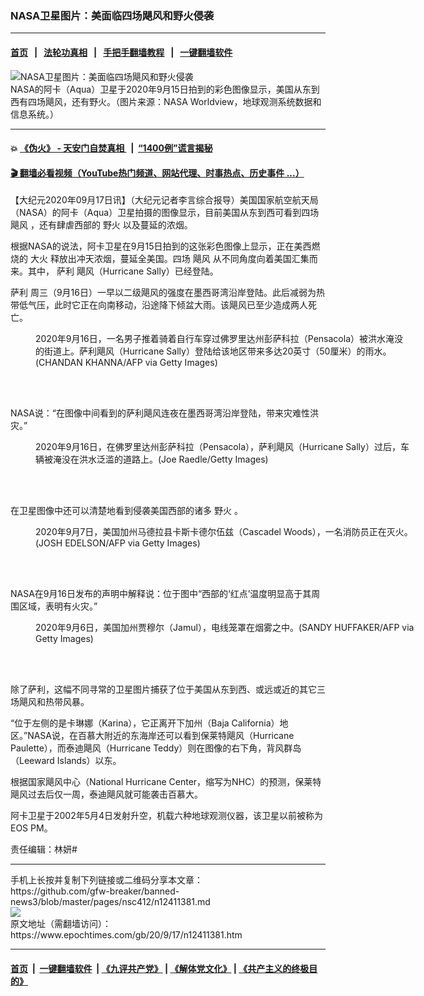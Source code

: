 ### NASA卫星图片：美面临四场飓风和野火侵袭
------------------------

#### [首页](https://github.com/gfw-breaker/banned-news3/blob/master/README.md) &nbsp;&nbsp;|&nbsp;&nbsp; [法轮功真相](https://github.com/begood0513/basic/blob/master/README.md)  &nbsp;&nbsp;|&nbsp;&nbsp; [手把手翻墙教程](https://github.com/gfw-breaker/guides/wiki)  &nbsp;&nbsp;|&nbsp;&nbsp; [一键翻墙软件](https://github.com/gfw-breaker/nogfw/blob/master/README.md)  



<div><img alt="NASA卫星图片：美面临四场飓风和野火侵袭" class="attachment-djy_600_400 size-djy_600_400 wp-post-image" src="https://i.epochtimes.com/assets/uploads/2020/09/NASAWildfiresHurricanesSep20-600x400.jpg"/>
<div class="caption">
 NASA的阿卡（Aqua）卫星于2020年9月15日拍到的彩色图像显示，美国从东到西有四场飓风，还有野火。（图片来源：NASA Worldview，地球观测系统数据和信息系统。）
</div></div><hr/>

#### 💥 [《伪火》 - 天安门自焚真相 ](http://158.247.195.190:10000/videos/blog/weihuo.html)&nbsp; |&nbsp; [“1400例”谎言揭秘  ](http://158.247.195.190:10000/videos/blog/jiexi1400.html)

#### [ 🎬  翻墙必看视频（YouTube热门频道、网站代理、时事热点、历史事件 ...）](https://github.com/gfw-breaker/links/blob/master/banned.md)

<div><p>
 【大纪元2020年09月17日讯】（大纪元记者李言综合报导）美国国家航空航天局（NASA）的阿卡（Aqua）卫星拍摄的图像显示，目前美国从东到西可看到四场
 <ok href="https://www.epochtimes.com/gb/tag/%E9%A3%93%E9%A3%8E.html">
  飓风
 </ok>
 ，还有肆虐西部的
 <ok href="https://www.epochtimes.com/gb/tag/%E9%87%8E%E7%81%AB.html">
  野火
 </ok>
 以及蔓延的浓烟。
</p>
<p>
 根据NASA的说法，阿卡卫星在9月15日拍到的这张彩色图像上显示，正在美西燃烧的
 <ok href="https://www.epochtimes.com/gb/tag/%E5%A4%A7%E7%81%AB.html">
  大火
 </ok>
 释放出冲天浓烟，蔓延全美国。四场
 <ok href="https://www.epochtimes.com/gb/tag/%E9%A3%93%E9%A3%8E.html">
  飓风
 </ok>
 从不同角度向着美国汇集而来。其中，
 <ok href="https://www.epochtimes.com/gb/tag/%E8%90%A8%E5%88%A9.html">
  萨利
 </ok>
 飓风（Hurricane Sally）已经登陆。
</p>
<p>
 <ok href="https://www.epochtimes.com/gb/tag/%E8%90%A8%E5%88%A9.html">
  萨利
 </ok>
 周三（9月16日）一早以二级飓风的强度在墨西哥湾沿岸登陆。此后减弱为热带低气压，此时它正在向南移动，沿途降下倾盆大雨。该飓风已至少造成两人死亡。
</p>
<figure class="wp-caption aligncenter" id="attachment_12411504" style="width: 601px">
 <ok href="https://i.epochtimes.com/assets/uploads/2020/09/GettyImages-1228551245.jpg">
  <img alt="" class="size-medium_vertical wp-image-12411504" src="https://i.epochtimes.com/assets/uploads/2020/09/GettyImages-1228551245-601x400.jpg"/>
 </ok>
 <br/><figcaption class="wp-caption-text">
  2020年9月16日，一名男子推着骑着自行车穿过佛罗里达州彭萨科拉（Pensacola）被洪水淹没的街道上。萨利飓风（Hurricane Sally）登陆给该地区带来多达20英寸（50厘米）的雨水。(CHANDAN KHANNA/AFP via Getty Images)
 </figcaption><br/>
</figure><br/>
<p>
 NASA说：“在图像中间看到的萨利飓风连夜在墨西哥湾沿岸登陆，带来灾难性洪灾。”
</p>
<figure class="wp-caption aligncenter" id="attachment_12411514" style="width: 611px">
 <ok href="https://i.epochtimes.com/assets/uploads/2020/09/GettyImages-1272873047-1.jpg">
  <img alt="" class="size-medium_vertical wp-image-12411514" src="https://i.epochtimes.com/assets/uploads/2020/09/GettyImages-1272873047-1-611x400.jpg"/>
 </ok>
 <br/><figcaption class="wp-caption-text">
  2020年9月16日，在佛罗里达州彭萨科拉（Pensacola），萨利飓风（Hurricane Sally）过后，车辆被淹没在洪水泛滥的道路上。(Joe Raedle/Getty Images)
 </figcaption><br/>
</figure><br/>
<p>
 在卫星图像中还可以清楚地看到侵袭美国西部的诸多
 <ok href="https://www.epochtimes.com/gb/tag/%E9%87%8E%E7%81%AB.html">
  野火
 </ok>
 。
</p>
<figure class="wp-caption aligncenter" id="attachment_12388562" style="width: 630px">
 <ok href="https://i.epochtimes.com/assets/uploads/2020/09/GettyImages-1228385698.jpg">
  <img alt="" class="size-medium_vertical wp-image-12388562" src="https://i.epochtimes.com/assets/uploads/2020/09/GettyImages-1228385698-630x400.jpg"/>
 </ok>
 <br/><figcaption class="wp-caption-text">
  2020年9月7日，美国加州马德拉县卡斯卡德尔伍兹（Cascadel Woods），一名消防员正在灭火。(JOSH EDELSON/AFP via Getty Images)
 </figcaption><br/>
</figure><br/>
<p>
 NASA在9月16日发布的声明中解释说：位于图中“西部的‘红点’温度明显高于其周围区域，表明有火灾。”
</p>
<figure class="wp-caption aligncenter" id="attachment_12388546" style="width: 643px">
 <ok href="https://i.epochtimes.com/assets/uploads/2020/09/GettyImages-1228376108.jpg">
  <img alt="" class="size-medium_vertical wp-image-12388546" src="https://i.epochtimes.com/assets/uploads/2020/09/GettyImages-1228376108-643x400.jpg"/>
 </ok>
 <br/><figcaption class="wp-caption-text">
  2020年9月6日，美国加州贾穆尔（Jamul），电线笼罩在烟雾之中。(SANDY HUFFAKER/AFP via Getty Images)
 </figcaption><br/>
</figure><br/>
<p>
 除了萨利，这幅不同寻常的卫星图片捕获了位于美国从东到西、或远或近的其它三场飓风和热带风暴。
</p>
<p>
 “位于左侧的是卡琳娜（Karina），它正离开下加州（Baja California）地区。”NASA说，在百慕大附近的东海岸还可以看到保莱特飓风（Hurricane Paulette），而泰迪飓风（Hurricane Teddy）则在图像的右下角，背风群岛（Leeward Islands）以东。
</p>
<p>
 根据国家飓风中心（National Hurricane Center，缩写为NHC）的预测，保莱特飓风过去后仅一周，泰迪飓风就可能袭击百慕大。
</p>
<p>
 阿卡卫星于2002年5月4日发射升空，机载六种地球观测仪器，该卫星以前被称为EOS PM。
</p>
<p>
 责任编辑：林妍#
</p>
</div>
<hr/>
手机上长按并复制下列链接或二维码分享本文章：<br/>
https://github.com/gfw-breaker/banned-news3/blob/master/pages/nsc412/n12411381.md <br/>
<a href='https://github.com/gfw-breaker/banned-news3/blob/master/pages/nsc412/n12411381.md'><img src='https://github.com/gfw-breaker/banned-news3/blob/master/pages/nsc412/n12411381.md.png'/></a> <br/>
原文地址（需翻墙访问）：https://www.epochtimes.com/gb/20/9/17/n12411381.htm


------------------------
#### [首页](https://github.com/gfw-breaker/banned-news3/blob/master/README.md) &nbsp;|&nbsp; [一键翻墙软件](https://github.com/gfw-breaker/nogfw/blob/master/README.md) &nbsp;| [《九评共产党》](https://github.com/gfw-breaker/9ping.md/blob/master/README.md#九评之一评共产党是什么) | [《解体党文化》](https://github.com/gfw-breaker/jtdwh.md/blob/master/README.md) | [《共产主义的终极目的》](https://github.com/gfw-breaker/gczydzjmd.md/blob/master/README.md)


<img src='http://gfw-breaker.win/banned-news3/pages/nsc412/n12411381.md' width='0px' height='0px'/>